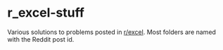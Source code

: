# r_excel-stuff
Various solutions to problems posted in [r/excel](https://www.reddit.com/r/excel). Most folders are named with the Reddit post id. 
